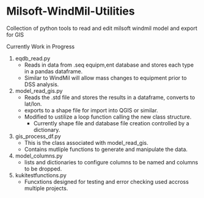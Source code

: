 # Milsoft-WindMil-Utilities
Collection of python tools to read and edit milsoft windmil model and export for GIS

Currently Work in Progress  
1. eqdb_read.py  
   - Reads in data from .seq equipm,ent database and stores each type in a pandas dataframe.  
   - Similar to WindMil will allow mass changes to equipment prior to DSS analysis. 
2. model_read_gis.py  
   - Reads the .std file and stores the results in a dataframe, converts to lat/lon.  
   - exports to a shape file for import into QGIS or similar.  
   - Modified to ustilize a loop function calling the new class structure.  
     -  Currently shape file and database file creation controlled by a dictionary.  
3. gis_process_df.py  
   - This is the class associated with model_read_gis.  
   - Contains mutliple functions to generate and manipulate the data.  
4. model_columns.py  
   - lists and dictionaries to configure columns to be named and columns to be dropped.  
5. kukitestfunctions.py  
   - Funcxtions designed for testing and error checking used accross multiple projects.